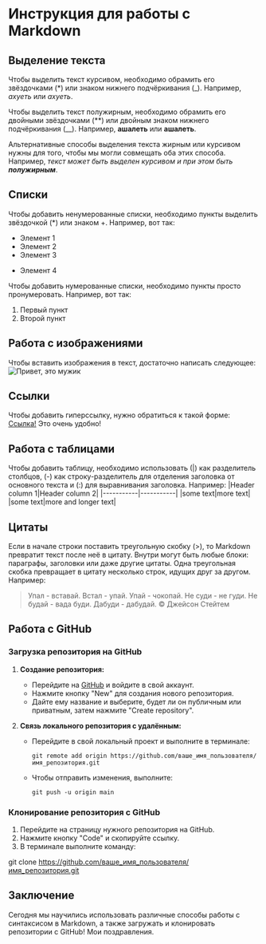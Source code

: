 # Инструкция для работы с Markdown

## Выделение текста

Чтобы выделить текст курсивом, необходимо обрамить его звёздочками (*) или знаком нижнего подчёркивания (_). Например, *ахуеть* или _ахуеть_.

Чтобы выделить текст полужирным, необходимо обрамить его двойными звёздочками (**) или двойным знаком нижнего подчёркивания (__). Например, **ашалеть** или __ашалеть__.

Альтернативные способы выделения текста жирным или курсивом нужны для того, чтобы мы могли совмещать оба этих способа. Например, _текст может быть выделен курсивом и при этом быть **полужирным**_.

## Списки


Чтобы добавить ненумерованные списки, необходимо пункты выделить звёздочкой (*) или знаком +. Например, вот так:
* Элемент 1
* Элемент 2
* Элемент 3
+ Элемент 4

Чтобы добавить нумерованные списки, необходимо пункты просто пронумеровать. Например, вот так:
1. Первый пункт
2. Второй пункт

## Работа с изображениями

Чтобы вставить изображения в текст, достаточно написать следующее:
![Привет, это мужик](Screenshot_19.jpg)

## Ссылки

Чтобы добавить гиперссылку, нужно обратиться к такой форме: [Ссылка!](http://test.com/) Это очень удобно!

## Работа с таблицами

Чтобы добавить таблицу, необходимо использовать (|) как разделитель столбцов, (-) как строку-разделитель для отделения заголовка от основного текста и (:) для выравнивания заголовка. Например:
|Header column 1|Header column 2|
|-----------|-----------|
|some text|more text|
|some text|more and longer text|

## Цитаты

Если в начале строки поставить треугольную скобку (>), то Markdown превратит текст после неё в цитату. Внутри могут быть любые блоки: параграфы, заголовки или даже другие цитаты. Одна треугольная скобка превращает в цитату несколько строк, идущих друг за другом. Например:
>Упал - вставай. Встал - упай. Упай - чокопай. Не суди - не гуди. Не будай - вада буди. Дабуди - дабудай. © Джейсон Стейтем

## Работа с GitHub

### Загрузка репозитория на GitHub

1. **Создание репозитория:**

   - Перейдите на [GitHub](https://github.com/) и войдите в свой аккаунт.
   - Нажмите кнопку "New" для создания нового репозитория.
   - Дайте ему название и выберите, будет ли он публичным или приватным, затем нажмите "Create repository".

2. **Связь локального репозитория с удалённым:**
   - Перейдите в свой локальный проект и выполните в терминале:
     ```
     git remote add origin https://github.com/ваше_имя_пользователя/имя_репозитория.git
     ```
   - Чтобы отправить изменения, выполните:
     ```
     git push -u origin main
     ```

### Клонирование репозитория с GitHub

1. Перейдите на страницу нужного репозитория на GitHub.
2. Нажмите кнопку "Code" и скопируйте ссылку.
3. В терминале выполните команду:

git clone https://github.com/ваше_имя_пользователя/имя_репозитория.git

## Заключение

Сегодня мы научились использовать различные способы работы с синтаксисом в Markdown, а также загружать и клонировать репозитории с GitHub! Мои поздравления.